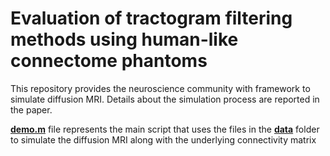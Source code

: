 # **Evaluation of tractogram filtering methods using human-like connectome phantoms**

This repository provides the neuroscience community with framework to simulate diffusion MRI. Details about the simulation process are reported in the paper.

[**demo.m**](https://github.com/sarwart/connectome_phantom/blob/main/demo.m) file represents the main script that uses the files in the [**data**](https://github.com/sarwart/connectome_phantom/tree/main/data) folder to simulate the diffusion MRI along with the underlying connectivity matrix
